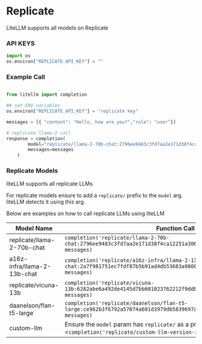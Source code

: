 # Replicate

LiteLLM supports all models on Replicate

### API KEYS
```python
import os 
os.environ["REPLICATE_API_KEY"] = ""
```


### Example Call

```python

from litellm import completion

## set ENV variables
os.environ["REPLICATE_API_KEY"] = "replicate key"

messages = [{ "content": "Hello, how are you?","role": "user"}]

# replicate llama-2 call
response = completion(
        model="replicate/llama-2-70b-chat:2796ee9483c3fd7aa2e171d38f4ca12251a30609463dcfd4cd76703f22e96cdf", 
        messages=messages
    )
```

### Replicate Models
liteLLM supports all replicate LLMs

For replicate models ensure to add a `replicate/` prefix to the `model` arg. liteLLM detects it using this arg. 

Below are examples on how to call replicate LLMs using liteLLM 

Model Name                  | Function Call                                                  | Required OS Variables                |
-----------------------------|----------------------------------------------------------------|--------------------------------------|
 replicate/llama-2-70b-chat | `completion('replicate/llama-2-70b-chat:2796ee9483c3fd7aa2e171d38f4ca12251a30609463dcfd4cd76703f22e96cdf', messages)` | `os.environ['REPLICATE_API_KEY']`    |
 a16z-infra/llama-2-13b-chat| `completion('replicate/a16z-infra/llama-2-13b-chat:2a7f981751ec7fdf87b5b91ad4db53683a98082e9ff7bfd12c8cd5ea85980a52', messages)`| `os.environ['REPLICATE_API_KEY']`    |
 replicate/vicuna-13b  | `completion('replicate/vicuna-13b:6282abe6a492de4145d7bb601023762212f9ddbbe78278bd6771c8b3b2f2a13b', messages)` | `os.environ['REPLICATE_API_KEY']` |
 daanelson/flan-t5-large    | `completion('replicate/daanelson/flan-t5-large:ce962b3f6792a57074a601d3979db5839697add2e4e02696b3ced4c022d4767f', messages)`    | `os.environ['REPLICATE_API_KEY']`    |
 custom-llm    | Ensure the `model` param has `replicate/` as a prefix <`completion('replicate/custom-llm-version-id', messages)`    | `os.environ['REPLICATE_API_KEY']`    |

